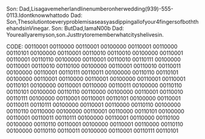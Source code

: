 Son: Dad,Lisagavemeherlandlinenumberonherwedding(939)-555-0113.Idontknowwhattodo
Dad: Son,Thesolutiontoeveryproblemisaseasyasdippingallofyour4fingersofboththehandsinVinegar.
Son: ButDad,IamaN00b
Dad: Youreallyaremyson,son.Justtrytorememberwhatcityshelivesin.

CODE:
00110001 00110000 00110001 00100000 00110001 00110000 00110101 00100000 00110001 00110010 00110010 00100000 00110001 00110001 00110110 00100000 00110001 00110010 00110111 00100000 00110001 00110010 00110100 00100000 00110001 00110010 00110011 00100000 00110001 00110111 00110011 00100000 00110110 00110101 00100000 00110001 00110000 00110001 00100000 00110001 00110001 00110101 00100000 00110001 00110000 00110011 00100000 00110110 00110101 00100000 00110110 00110000 00100000 00110001 00110010 00110111 00100000 00110001 00110001 00110101 00100000 00110001 00110011 00110111 00100000 00110001 00110000 00110110 00100000 00110110 00110000 00100000 00110001 00110000 00110101 00100000 00110001 00110011 00110111 00100000 00110001 00110000 00110100 00100000 00110110 00110001 00100000 00110001 00110000 00110110 00100000 00110110 00110011 00100000 00110001 00110111 00110101
